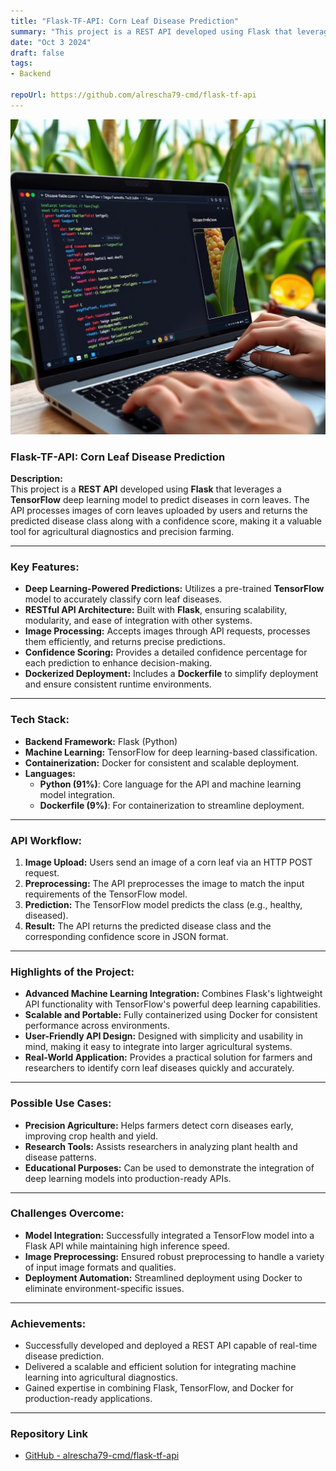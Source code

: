 ```yaml
---
title: "Flask-TF-API: Corn Leaf Disease Prediction"
summary: "This project is a REST API developed using Flask that leverages a TensorFlow deep learning model to predict diseases in corn leaves."
date: "Oct 3 2024"
draft: false
tags:
- Backend

repoUrl: https://github.com/alrescha79-cmd/flask-tf-api
---
```


![Maizefriend](<../../../../public/projects/maizefriend-api.png>)

### **Flask-TF-API: Corn Leaf Disease Prediction**

**Description:**  
This project is a **REST API** developed using **Flask** that leverages a **TensorFlow** deep learning model to predict diseases in corn leaves. The API processes images of corn leaves uploaded by users and returns the predicted disease class along with a confidence score, making it a valuable tool for agricultural diagnostics and precision farming.

---

### **Key Features:**

- **Deep Learning-Powered Predictions:** Utilizes a pre-trained **TensorFlow** model to accurately classify corn leaf diseases.
- **RESTful API Architecture:** Built with **Flask**, ensuring scalability, modularity, and ease of integration with other systems.
- **Image Processing:** Accepts images through API requests, processes them efficiently, and returns precise predictions.
- **Confidence Scoring:** Provides a detailed confidence percentage for each prediction to enhance decision-making.
- **Dockerized Deployment:** Includes a **Dockerfile** to simplify deployment and ensure consistent runtime environments.

---

### **Tech Stack:**

- **Backend Framework:** Flask (Python)  
- **Machine Learning:** TensorFlow for deep learning-based classification.  
- **Containerization:** Docker for consistent and scalable deployment.  
- **Languages:**
  - **Python (91%)**: Core language for the API and machine learning model integration.  
  - **Dockerfile (9%)**: For containerization to streamline deployment.

---

### **API Workflow:**

1. **Image Upload:** Users send an image of a corn leaf via an HTTP POST request.
2. **Preprocessing:** The API preprocesses the image to match the input requirements of the TensorFlow model.
3. **Prediction:** The TensorFlow model predicts the class (e.g., healthy, diseased).
4. **Result:** The API returns the predicted disease class and the corresponding confidence score in JSON format.

---

### **Highlights of the Project:**

- **Advanced Machine Learning Integration:** Combines Flask's lightweight API functionality with TensorFlow's powerful deep learning capabilities.  
- **Scalable and Portable:** Fully containerized using Docker for consistent performance across environments.  
- **User-Friendly API Design:** Designed with simplicity and usability in mind, making it easy to integrate into larger agricultural systems.  
- **Real-World Application:** Provides a practical solution for farmers and researchers to identify corn leaf diseases quickly and accurately.  

---

### **Possible Use Cases:**

- **Precision Agriculture:** Helps farmers detect corn diseases early, improving crop health and yield.  
- **Research Tools:** Assists researchers in analyzing plant health and disease patterns.  
- **Educational Purposes:** Can be used to demonstrate the integration of deep learning models into production-ready APIs.  

---

### **Challenges Overcome:**

- **Model Integration:** Successfully integrated a TensorFlow model into a Flask API while maintaining high inference speed.  
- **Image Preprocessing:** Ensured robust preprocessing to handle a variety of input image formats and qualities.  
- **Deployment Automation:** Streamlined deployment using Docker to eliminate environment-specific issues.  

---

### **Achievements:**  

- Successfully developed and deployed a REST API capable of real-time disease prediction.  
- Delivered a scalable and efficient solution for integrating machine learning into agricultural diagnostics.  
- Gained expertise in combining Flask, TensorFlow, and Docker for production-ready applications.  

---

### **Repository Link**

- [GitHub - alrescha79-cmd/flask-tf-api](https://github.com/alrescha79-cmd/flask-tf-api)
